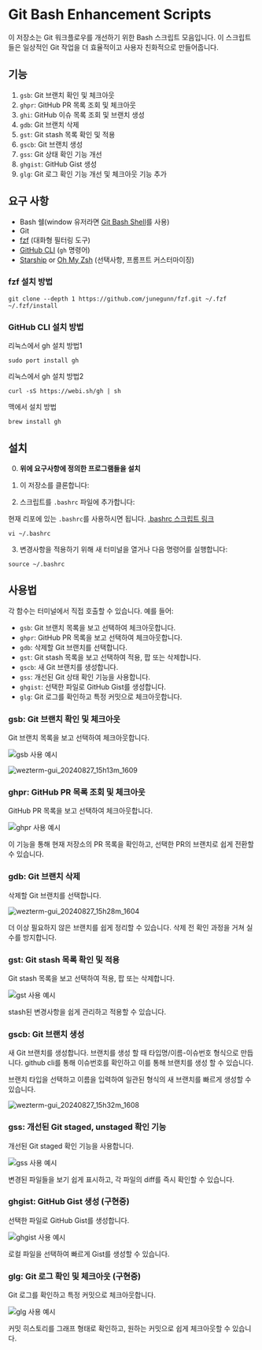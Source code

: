 # Git Bash Enhancement Scripts

이 저장소는 Git 워크플로우를 개선하기 위한 Bash 스크립트 모음입니다. 이 스크립트들은 일상적인 Git 작업을 더 효율적이고 사용자 친화적으로 만들어줍니다.

## 기능

1. `gsb`: Git 브랜치 확인 및 체크아웃
2. `ghpr`: GitHub PR 목록 조회 및 체크아웃
3. `ghi`: GitHub 이슈 목록 조회 및 브랜치 생성
4. `gdb`: Git 브랜치 삭제
5. `gst`: Git stash 목록 확인 및 적용
6. `gscb`: Git 브랜치 생성
7. `gss`: Git 상태 확인 기능 개선
8. `ghgist`: GitHub Gist 생성
9. `glg`: Git 로그 확인 기능 개선 및 체크아웃 기능 추가

## 요구 사항

- Bash 쉘(window 유저라면 [Git Bash Shell](https://gitforwindows.org/)를 사용)
- Git
- [fzf](https://github.com/junegunn/fzf) (대화형 필터링 도구)
- [GitHub CLI](https://cli.github.com/) (`gh` 명령어)
- [Starship](https://starship.rs/) or [Oh My Zsh](https://ohmyz.sh/) (선택사항, 프롬프트 커스터마이징)


### fzf 설치 방법
```
git clone --depth 1 https://github.com/junegunn/fzf.git ~/.fzf
~/.fzf/install
```
### GitHub CLI 설치 방법
리눅스에서 gh 설치 방법1
```
sudo port install gh
```
리눅스에서 gh 설치 방법2
```
curl -sS https://webi.sh/gh | sh
```
맥에서 설치 방법
```
brew install gh
```

## 설치

0. **위에 요구사항에 정의한 프로그램들을 설치**

1. 이 저장소를 클론합니다:

2. 스크립트를 `.bashrc` 파일에 추가합니다:

현재 리포에 있는 `.bashrc`를 사용하시면 됩니다.
[.bashrc 스크립트 링크](./.bashrc)

```
vi ~/.bashrc
```

3. 변경사항을 적용하기 위해 새 터미널을 열거나 다음 명령어를 실행합니다:

```
source ~/.bashrc
```

## 사용법

각 함수는 터미널에서 직접 호출할 수 있습니다. 예를 들어:

- `gsb`: Git 브랜치 목록을 보고 선택하여 체크아웃합니다.
- `ghpr`: GitHub PR 목록을 보고 선택하여 체크아웃합니다.
- `gdb`: 삭제할 Git 브랜치를 선택합니다.
- `gst`: Git stash 목록을 보고 선택하여 적용, 팝 또는 삭제합니다.
- `gscb`: 새 Git 브랜치를 생성합니다.
- `gss`: 개선된 Git 상태 확인 기능을 사용합니다.
- `ghgist`: 선택한 파일로 GitHub Gist를 생성합니다.
- `glg`: Git 로그를 확인하고 특정 커밋으로 체크아웃합니다.

### gsb: Git 브랜치 확인 및 체크아웃

Git 브랜치 목록을 보고 선택하여 체크아웃합니다.

![gsb 사용 예시](path/to/gsb.gif)

![wezterm-gui_20240827_15h13m_1609](https://github.com/user-attachments/assets/00ebcc1b-3335-4b94-a642-ca17bb622743)

### ghpr: GitHub PR 목록 조회 및 체크아웃

GitHub PR 목록을 보고 선택하여 체크아웃합니다.

![ghpr 사용 예시](path/to/ghpr.gif)

이 기능을 통해 현재 저장소의 PR 목록을 확인하고, 선택한 PR의 브랜치로 쉽게 전환할 수 있습니다.

### gdb: Git 브랜치 삭제

삭제할 Git 브랜치를 선택합니다.

![wezterm-gui_20240827_15h28m_1604](https://github.com/user-attachments/assets/af714f47-feca-4b5f-8ce7-3273b24587a7)

더 이상 필요하지 않은 브랜치를 쉽게 정리할 수 있습니다. 삭제 전 확인 과정을 거쳐 실수를 방지합니다.

### gst: Git stash 목록 확인 및 적용

Git stash 목록을 보고 선택하여 적용, 팝 또는 삭제합니다.

![gst 사용 예시](path/to/gst.gif)

stash된 변경사항을 쉽게 관리하고 적용할 수 있습니다.

### gscb: Git 브랜치 생성

새 Git 브랜치를 생성합니다. 
브랜치를 생성 할 때 타입명/이름-이슈번호 형식으로 만듭니다. github cli를 통해 이슈번호를 확인하고 이를 통해 브랜치를 생성 할 수 있습니다.


브랜치 타입을 선택하고 이름을 입력하여 일관된 형식의 새 브랜치를 빠르게 생성할 수 있습니다.

![wezterm-gui_20240827_15h32m_1608](https://github.com/user-attachments/assets/613d5da2-c4d2-47e4-aa56-7f9a9708d091)


### gss: 개선된 Git staged, unstaged 확인 기능

개선된 Git staged 확인 기능을 사용합니다.

![gss 사용 예시](path/to/gss.gif)

변경된 파일들을 보기 쉽게 표시하고, 각 파일의 diff를 즉시 확인할 수 있습니다.

### ghgist: GitHub Gist 생성 (구현중)

선택한 파일로 GitHub Gist를 생성합니다.

![ghgist 사용 예시](path/to/ghgist.gif)

로컬 파일을 선택하여 빠르게 Gist를 생성할 수 있습니다.

### glg: Git 로그 확인 및 체크아웃 (구현중)

Git 로그를 확인하고 특정 커밋으로 체크아웃합니다.

![glg 사용 예시](path/to/glg.gif)

커밋 히스토리를 그래프 형태로 확인하고, 원하는 커밋으로 쉽게 체크아웃할 수 있습니다.
